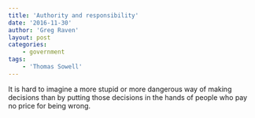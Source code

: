 ```yaml
---
title: 'Authority and responsibility'
date: '2016-11-30'
author: 'Greg Raven'
layout: post
categories:
    - government
tags:
    - 'Thomas Sowell'
---
```


It is hard to imagine a more stupid or more dangerous way of making decisions than by putting those decisions in the hands of people who pay no price for being wrong.